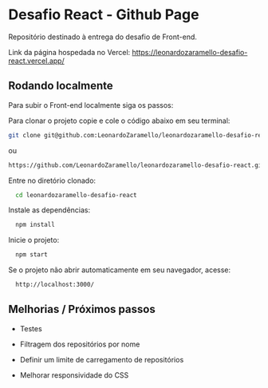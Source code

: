 # Desafio React - Github Page

Repositório destinado à entrega do desafio de Front-end.

Link da página hospedada no Vercel: https://leonardozaramello-desafio-react.vercel.app/


## Rodando localmente

Para subir o Front-end localmente siga os passos:

Para clonar o projeto copie e cole o código abaixo em seu terminal:
```bash
git clone git@github.com:LeonardoZaramello/leonardozaramello-desafio-react.git
```
ou
```bash
https://github.com/LeonardoZaramello/leonardozaramello-desafio-react.git
```
Entre no diretório clonado:
```bash
  cd leonardozaramello-desafio-react
```
Instale as dependências:
```bash
  npm install
```
Inicie o projeto:
```bash
  npm start
```
Se o projeto não abrir automaticamente em seu navegador, acesse:
```bash
  http://localhost:3000/
```

## Melhorias / Próximos passos

- Testes

- Filtragem dos repositórios por nome

- Definir um limite de carregamento de repositórios

- Melhorar responsividade do CSS
